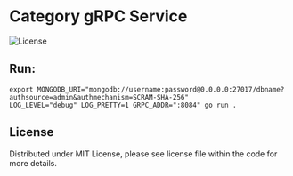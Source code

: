 # Category gRPC Service

![License](https://img.shields.io/dub/l/vibe-d.svg)

## Run:

```shell
export MONGODB_URI="mongodb://username:password@0.0.0.0:27017/dbname?authsource=admin&authmechanism=SCRAM-SHA-256"
LOG_LEVEL="debug" LOG_PRETTY=1 GRPC_ADDR=":8084" go run .
```

## License

Distributed under MIT License, please see license file within the code for more details.
